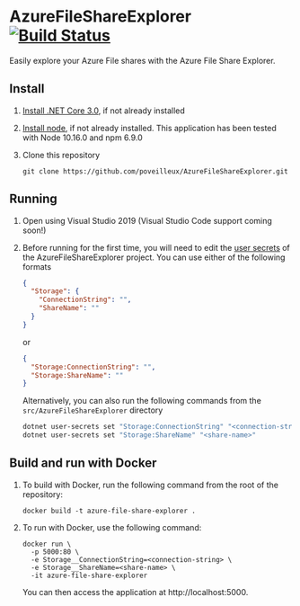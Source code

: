 # AzureFileShareExplorer [![Build Status](https://dev.azure.com/poveilleux/AzureFileStorageExplorer/_apis/build/status/poveilleux.AzureFileShareExplorer?branchName=master)](https://dev.azure.com/poveilleux/AzureFileStorageExplorer/_build/latest?definitionId=1&branchName=master)

Easily explore your Azure File shares with the Azure File Share Explorer.

## Install
1. [Install .NET Core 3.0](https://dotnet.microsoft.com/download/dotnet-core/3.0), if not already installed

2. [Install node](https://nodejs.org/en/), if not already installed. This application has been tested with Node 10.16.0 and npm 6.9.0

3. Clone this repository
   ```
   git clone https://github.com/poveilleux/AzureFileShareExplorer.git
   ```

## Running
1. Open using Visual Studio 2019 (Visual Studio Code support coming soon!)

2. Before running for the first time, you will need to edit the [user secrets](https://docs.microsoft.com/en-us/aspnet/core/security/app-secrets?view=aspnetcore-3.0&tabs=windows) of the AzureFileShareExplorer project. You can use either of the following formats
   ```json
   {
     "Storage": {
	   "ConnectionString": "",
	   "ShareName": ""
	 }
   }
   ```
   or
   ```json
   {
     "Storage:ConnectionString": "",
     "Storage:ShareName": ""
   }
   ```
   Alternatively, you can also run the following commands from the `src/AzureFileShareExplorer` directory
   ```sh
   dotnet user-secrets set "Storage:ConnectionString" "<connection-string>"
   dotnet user-secrets set "Storage:ShareName" "<share-name>"
   ```

## Build and run with Docker
1. To build with Docker, run the following command from the root of the repository:

   ```
   docker build -t azure-file-share-explorer .
   ```

2. To run with Docker, use the following command:

   ```
   docker run \
     -p 5000:80 \
     -e Storage__ConnectionString=<connection-string> \
     -e Storage__ShareName=<share-name> \
     -it azure-file-share-explorer
   ```
   
   You can then access the application at http://localhost:5000.
